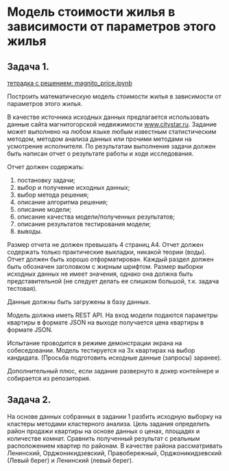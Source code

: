 # Mодель стоимости жилья в зависимости от параметров этого жилья

## Задача 1. 

[тетрадка с решением: magnito_price.ipynb](magnito_price.ipynb)

Построить математическую модель стоимости жилья в зависимости от параметров этого жилья.

В качестве источника исходных данных предлагается использовать данные сайта магнитогорской недвижимости www.citystar.ru. Задание может выполнено на любом языке любым известным статистическим методом, методом анализа данных или прочими методами на усмотрение исполнителя. По результатам выполнения задачи должен быть написан отчет о результате работы и ходе исследования.

Отчет должен содержать:
1)	постановку задачи;
2)	выбор и получение исходных данных;
3)	выбор метода решения;
4)	описание алгоритма решения;
5)	описание модели;
6)	описание качества модели/полученных результатов;
7)	описание результатов тестирования модели;
8)	выводы.

Размер отчета не должен превышать 4 страниц А4. Отчет должен содержать только практические выкладки, никакой теории (воды). Отчет должен быть хорошо отформатирован. Каждый раздел должен быть обозначен заголовком с жирным шрифтом. Размер выборки исходных данных не имеет значения, однако она должна быть представительной (не следует делать ее слишком большой, т.к. задача тестовая). 

Данные должны быть загружены в базу данных.

Модель должна иметь REST API. На вход модели подаются параметры квартиры в формате JSON на выходе получается цена квартиры в формате JSON.

Испытание проводится в режиме демонстрации экрана на собеседовании. Модель тестируется на 3х квартирах на выбор кандидата. (Просьба подготовить исходные данные (запросы) заранее).

Дополнительный плюс, если задание развернуто в докер контейнере и собирается из репозитория.

## Задача 2.

На основе данных собранных в задании 1 разбить исходную выборку на кластеры методами кластерного анализа. Цель задания определить  район продажи квартиры на основе данных о ценах, площадях и количестве комнат. Сравнить полученный результат с реальным расположением квартир по районам. В качестве района рассматривать Ленинский, Орджоникидзевский, Правобережный, Орджоникидзевский (Левый берег) и Ленинский (левый берег).
